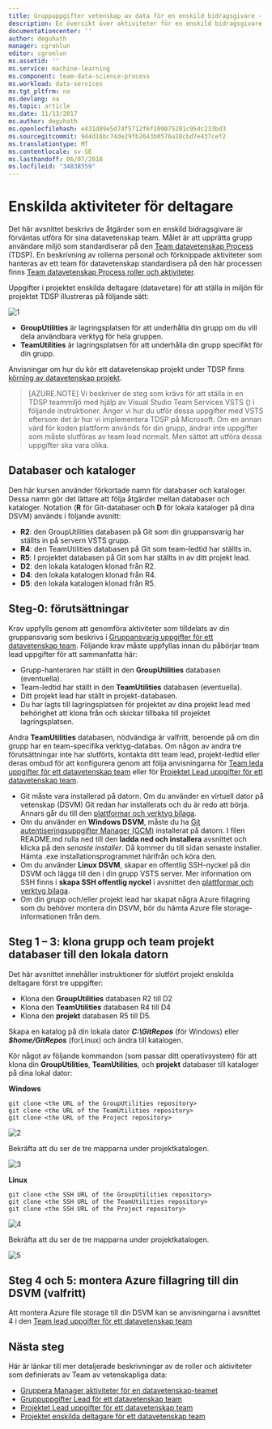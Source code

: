 ```yaml
---
title: Gruppuppgifter vetenskap av data för en enskild bidragsgivare - Azure | Microsoft Docs
description: En översikt över aktiviteter för en enskild bidragsgivare på en datavetenskap team projekt.
documentationcenter: ''
author: deguhath
manager: cgronlun
editor: cgronlun
ms.assetid: ''
ms.service: machine-learning
ms.component: team-data-science-process
ms.workload: data-services
ms.tgt_pltfrm: na
ms.devlang: na
ms.topic: article
ms.date: 11/13/2017
ms.author: deguhath
ms.openlocfilehash: e431d89e5d74f5712f6f109075201c95dc233bd3
ms.sourcegitcommit: 944d16bc74de29fb2643b0576a20cbd7e437cef2
ms.translationtype: MT
ms.contentlocale: sv-SE
ms.lasthandoff: 06/07/2018
ms.locfileid: "34838559"
---
```

# <a name="individual-contributor-tasks"></a>Enskilda aktiviteter för deltagare

Det här avsnittet beskrivs de åtgärder som en enskild bidragsgivare är förväntas utföra för sina datavetenskap team. Målet är att upprätta grupp användare miljö som standardiserar på den [Team datavetenskap Process](overview.md) (TDSP). En beskrivning av rollerna personal och förknippade aktiviteter som hanteras av ett team för datavetenskap standardisera på den här processen finns [Team datavetenskap Process roller och aktiviteter](roles-tasks.md).

Uppgifter i projektet enskilda deltagare (datavetare) för att ställa in miljön för projektet TDSP illustreras på följande sätt: 

![1](./media/project-ic-tasks/project-ic-1-tdsp-data-scientist.png)

- **GroupUtilities** är lagringsplatsen för att underhålla din grupp om du vill dela användbara verktyg för hela gruppen. 
- **TeamUtilities** är lagringsplatsen för att underhålla din grupp specifikt för din grupp. 

Anvisningar om hur du kör ett datavetenskap projekt under TDSP finns [körning av datavetenskap projekt](project-execution.md). 

>[AZURE.NOTE] Vi beskriver de steg som krävs för att ställa in en TDSP teammiljö med hjälp av Visual Studio Team Services VSTS () i följande instruktioner. Anger vi hur du utför dessa uppgifter med VSTS eftersom det är hur vi implementera TDSP på Microsoft. Om en annan värd för koden plattform används för din grupp, ändrar inte uppgifter som måste slutföras av team lead normalt. Men sättet att utföra dessa uppgifter ska vara olika.


## <a name="repositories-and-directories"></a>Databaser och kataloger

Den här kursen använder förkortade namn för databaser och kataloger. Dessa namn gör det lättare att följa åtgärder mellan databaser och kataloger. Notation (**R** för Git-databaser och **D** för lokala kataloger på dina DSVM) används i följande avsnitt:

- **R2**: den GroupUtilities databasen på Git som din gruppansvarig har ställts in på servern VSTS grupp.
- **R4**: den TeamUtilities databasen på Git som team-ledtid har ställts in.
- **R5**: I projektet databasen på Git som har ställts in av ditt projekt lead.
- **D2**: den lokala katalogen klonad från R2.
- **D4**: den lokala katalogen klonad från R4.
- **D5**: den lokala katalogen klonad från R5.


## <a name="step-0-prerequisites"></a>Steg-0: förutsättningar

Krav uppfylls genom att genomföra aktiviteter som tilldelats av din gruppansvarig som beskrivs i [Gruppansvarig uppgifter för ett datavetenskap team](group-manager-tasks.md). Följande krav måste uppfyllas innan du påbörjar team lead uppgifter för att sammanfatta här: 
- Grupp-hanteraren har ställt in den **GroupUtilities** databasen (eventuella). 
- Team-ledtid har ställt in den **TeamUtilities** databasen (eventuella).
- Ditt projekt lead har ställt in projekt-databasen. 
- Du har lagts till lagringsplatsen för projektet av dina projekt lead med behörighet att klona från och skickar tillbaka till projektet lagringsplatsen.

Andra **TeamUtilities** databasen, nödvändiga är valfritt, beroende på om din grupp har en team-specifika verktyg-databas. Om någon av andra tre förutsättningar inte har slutförts, kontakta ditt team lead, projekt-ledtid eller deras ombud för att konfigurera genom att följa anvisningarna för [Team leda uppgifter för ett datavetenskap team](team-lead-tasks.md) eller för [ Projektet Lead uppgifter för ett datavetenskap team](project-lead-tasks.md).

- Git måste vara installerad på datorn. Om du använder en virtuell dator på vetenskap (DSVM) Git redan har installerats och du är redo att börja. Annars går du till den [plattformar och verktyg bilaga](platforms-and-tools.md#appendix).  
- Om du använder en **Windows DSVM**, måste du ha [Git autentiseringsuppgifter Manager (GCM)](https://github.com/Microsoft/Git-Credential-Manager-for-Windows) installerat på datorn. I filen README.md rulla ned till den **ladda ned och installera** avsnittet och klicka på den *senaste installer*. Då kommer du till sidan senaste installer. Hämta .exe installationsprogrammet härifrån och köra den. 
- Om du använder **Linux DSVM**, skapar en offentlig SSH-nyckel på din DSVM och lägga till den i din grupp VSTS server. Mer information om SSH finns i **skapa SSH offentlig nyckel** i avsnittet den [plattformar och verktyg bilaga](platforms-and-tools.md#appendix). 
- Om din grupp och/eller projekt lead har skapat några Azure fillagring som du behöver montera din DSVM, bör du hämta Azure file storage-informationen från dem. 

## <a name="step-1-3-clone-group-team-and-project-repositories-to-local-machine"></a>Steg 1 – 3: klona grupp och team projekt databaser till den lokala datorn

Det här avsnittet innehåller instruktioner för slutfört projekt enskilda deltagare först tre uppgifter: 

- Klona den **GroupUtilities** databasen R2 till D2
- Klona den **TeamUtilities** databasen R4 till D4 
- Klona den **projekt** databasen R5 till D5.

Skapa en katalog på din lokala dator ***C:\GitRepos*** (för Windows) eller ***$home/GitRepos*** (forLinux) och ändra till katalogen. 

Kör något av följande kommandon (som passar ditt operativsystem) för att klona din **GroupUtilities**, **TeamUtilities**, och **projekt** databaser till kataloger på dina lokal dator: 

**Windows**
    
    git clone <the URL of the GroupUtilities repository>
    git clone <the URL of the TeamUtilities repository>
    git clone <the URL of the Project repository>
    
![2](./media/project-ic-tasks/project-ic-2-clone-three-repo-to-ic.png)

Bekräfta att du ser de tre mapparna under projektkatalogen.

![3](./media/project-ic-tasks/project-ic-3-three-repo-cloned-to-ic.png)

**Linux**
    
    git clone <the SSH URL of the GroupUtilities repository>
    git clone <the SSH URL of the TeamUtilities repository>
    git clone <the SSH URL of the Project repository>

![4](./media/project-ic-tasks/project-ic-4-clone-three-repo-to_ic-linux.png)

Bekräfta att du ser de tre mapparna under projektkatalogen.

![5](./media/project-ic-tasks/project-ic-5-three-repo-cloned-to-ic-linux.png)

## <a name="step-4-5-mount-azure-file-storage-to-your-dsvm-optional"></a>Steg 4 och 5: montera Azure fillagring till din DSVM (valfritt)

Att montera Azure file storage till din DSVM kan se anvisningarna i avsnittet 4 i den [Team lead uppgifter för ett datavetenskap team](team-lead-tasks.md)

## <a name="next-steps"></a>Nästa steg

Här är länkar till mer detaljerade beskrivningar av de roller och aktiviteter som definierats av Team av vetenskapliga data:

- [Gruppera Manager aktiviteter för en datavetenskap-teamet](group-manager-tasks.md)
- [Gruppuppgifter Lead för ett datavetenskap team](team-lead-tasks.md)
- [Projektet Lead uppgifter för ett datavetenskap team](project-lead-tasks.md)
- [Projektet enskilda deltagare för ett datavetenskap team](project-ic-tasks.md)

